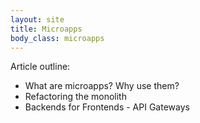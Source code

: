 ```yaml
---
layout: site
title: Microapps
body_class: microapps
---
```


Article outline:

* What are microapps? Why use them?
* Refactoring the monolith
* Backends for Frontends - API Gateways


